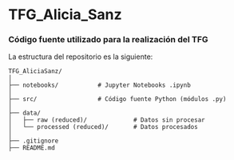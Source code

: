 # TFG_Alicia_Sanz


### Código fuente utilizado para la realización del TFG

La estructura del repositorio es la siguiente:

```
TFG_AliciaSanz/
│
├── notebooks/           # Jupyter Notebooks .ipynb
│
├── src/                 # Código fuente Python (módulos .py)
│
├── data/                
│   ├── raw (reduced)/             # Datos sin procesar
│   └── processed (reduced)/       # Datos procesados
│
├── .gitignore
├── README.md

```

